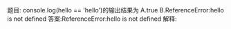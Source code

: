 题目:  console.log(hello == 'hello')的输出结果为
A.true
B.ReferenceError:hello is not defined
答案:ReferenceError:hello is not defined
解释:
